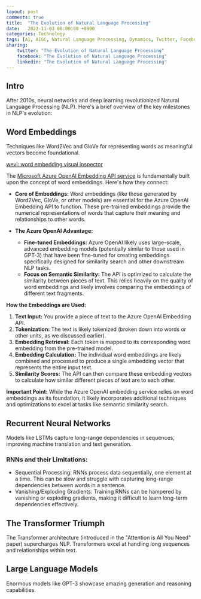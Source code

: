 ```yaml
---
layout: post
comments: true
title:  "The Evolution of Natural Language Processing"
date:   2023-11-03 08:00:00 +0800
categories: Technology
tags: [AI, AIGC, Natural Language Processing, Dynamics, Twitter, Facebook, LinkedIn]
sharing:
    twitter: "The Evolution of Natural Language Processing"
    facebook: "The Evolution of Natural Language Processing"
    linkedin: "The Evolution of Natural Language Processing"
---
```


## Intro
After 2010s, neural networks and deep learning revolutionized Natural Language Processing (NLP). Here's a brief overview of the key milestones in NLP's evolution:

## Word Embeddings
Techniques like Word2Vec and GloVe for representing words as meaningful vectors become foundational.

[wevi: word embedding visual inspector](https://ronxin.github.io/wevi/)

The [Microsoft Azure OpenAI Embedding API service](https://learn.microsoft.com/en-us/azure/ai-services/openai/tutorials/embeddings?tabs=python-new%2Ccommand-line&pivots=programming-language-python) is fundamentally built upon the concept of word embeddings. Here's how they connect:

* **Core of Embeddings:**  Word embeddings (like those generated by Word2Vec, GloVe, or other models) are essential for the Azure OpenAI Embedding API to function. These pre-trained embeddings provide the numerical representations of words that capture their meaning and relationships to other words.

* **The Azure OpenAI Advantage:** 
    * **Fine-tuned Embeddings:**  Azure OpenAI likely uses large-scale, advanced embedding models (potentially similar to those used in GPT-3) that have been fine-tuned for creating embeddings specifically designed for similarity search and other downstream NLP tasks.
    * **Focus on Semantic Similarity:**  The API is optimized to calculate the similarity between pieces of text. This relies heavily on the quality of word embeddings and likely involves comparing the embeddings of different text fragments.

**How the Embeddings are Used:**

1. **Text Input:** You provide a piece of text to the Azure OpenAI Embedding API.
2. **Tokenization:**  The text is likely tokenized (broken down into words or other units, as we discussed earlier).
3. **Embedding Retrieval:** Each token is mapped to its corresponding word embedding from the pre-trained model.
4. **Embedding Calculation:** The individual word embeddings are likely combined and processed to produce a single embedding vector that represents the entire input text.
5. **Similarity Scores:** The API can then compare these embedding vectors to calculate how similar different pieces of text are to each other.

**Important Point:** While the Azure OpenAI embedding service relies on word embeddings as its foundation, it likely incorporates additional techniques and optimizations to excel at tasks like semantic similarity search. 

## Recurrent Neural Networks
Models like LSTMs capture long-range dependencies in sequences, improving machine translation and text generation.

### RNNs and their Limitations:

- Sequential Processing: RNNs process data sequentially, one element at a time. This can be slow and struggle with capturing long-range dependencies between words in a sentence.
- Vanishing/Exploding Gradients: Training RNNs can be hampered by vanishing or exploding gradients, making it difficult to learn long-term dependencies effectively.

## The Transformer Triumph
The Transformer architecture (introduced in the "Attention is All You Need" paper) supercharges NLP. Transformers excel at handling long sequences and relationships within text.

## Large Language Models
Enormous models like GPT-3 showcase amazing generation and reasoning capabilities.